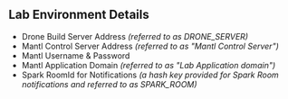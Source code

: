 
## Lab Environment Details

* Drone Build Server Address *(referred to as DRONE_SERVER)*
* Mantl Control Server Address *(referred to as "Mantl Control Server")*
* Mantl Username & Password
* Mantl Application Domain *(referred to as "Lab Application domain")*
* Spark RoomId for Notifications *(a hash key provided for Spark Room notifications and referred to as SPARK_ROOM)*

